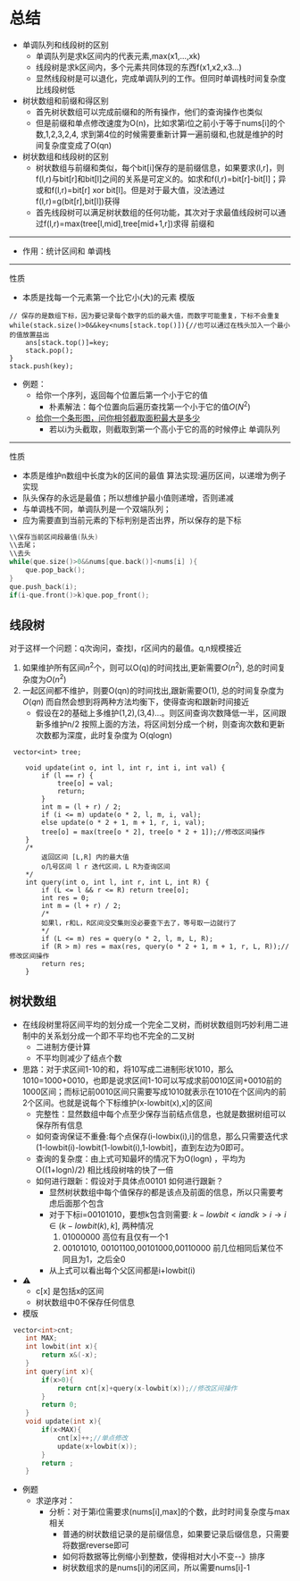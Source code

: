 # 总结
- 单调队列和线段树的区别
    - 单调队列是求k区间内的代表元素,max(x1,...,xk)
    - 线段树是求k区间内，多个元素共同体现的东西f(x1,x2,x3...)
    - 显然线段树是可以退化，完成单调队列的工作。但同时单调栈时间复杂度比线段树低
- 树状数组和前缀和得区别
    - 首先树状数组可以完成前缀和的所有操作，他们的查询操作也类似
    - 但是前缀和单点修改速度为O(n)，比如求第i位之前小于等于nums[i]的个数,1,2,3,2,4, 求到第4位的时候需要重新计算一遍前缀和,也就是维护的时间复杂度变成了O(qn)
- 树状数组和线段树的区别
    - 树状数组与前缀和类似，每个bit[i]保存的是前缀信息，如果要求(l,r]，则f(l,r)与bit[r]和bit[l]之间的关系是可定义的。如求和f(l,r)=bit[r]-bit[l]；异或和f(l,r)=bit[r] xor bit[l]。但是对于最大值，没法通过f(l,r)=g(bit[r],bit[l])获得
    - 首先线段树可以满足树状数组的任何功能，其次对于求最值线段树可以通过f(l,r)=max(tree[l,mid],tree[mid+1,r])求得
前缀和
----
- 作用：统计区间和
单调栈
----
性质
- 本质是找每一个元素第一个比它小(大)的元素
模版
```
// 保存的是数组下标，因为要记录每个数字的后的最大值，而数字可能重复，下标不会重复
while(stack.size()>0&&key<nums[stack.top()]){//也可以通过在栈头加入一个最小的值放置益出
    ans[stack.top()]=key;
    stack.pop();
}
stack.push(key);
```
- 例题：
    - 给你一个序列，返回每个位置后第一个小于它的值
        - 朴素解法：每个位置向后遍历查找第一个小于它的值$O(N^2)$
    - [给你一个条形图，问你相邻截取面积最大是多少](https://leetcode.cn/problems/largest-rectangle-in-histogram/)
        - 若以i为头截取，则截取到第一个高小于它的高的时候停止
单调队列
----
性质
- 本质是维护n数组中长度为k的区间的最值
算法实现:遍历区间，以递增为例子
实现
- 队头保存的永远是最值；所以想维护最小值则递增，否则递减
- 与单调栈不同，单调队列是一个双端队列；
- 应为需要直到当前元素的下标判别是否出界，所以保存的是下标
```c++
\\保存当前区间段最值(队头)
\\去尾；
\\去头
while(que.size()>0&&nums[que.back()]<nums[i] ){
    que.pop_back();
}
que.push_back(i);
if(i-que.front()>k)que.pop_front();
```
线段树
----
对于这样一个问题：q次询问，查找l，r区间内的最值。q,n规模接近
1. 如果维护所有区间$n^2$个，则可以O(q)的时间找出,更新需要$O(n^2)$, 总的时间复杂度为$O(n^2)$
2. 一起区间都不维护，则要O(qn)的时间找出,跟新需要O(1), 总的时间复杂度为$O(qn)$
而自然会想到将两种方法均衡下，使得查询和跟新时间接近
    - 假设在2的基础上多维护(1,2),(3,4)...。则区间查询次数降低一半，区间跟新多维护n/2
按照上面的方法，将区间划分成一个树，则查询次数和更新次数都为深度，此时复杂度为 O(qlogn)
```模版
 vector<int> tree;

    void update(int o, int l, int r, int i, int val) {
        if (l == r) {
            tree[o] = val;
            return;
        }
        int m = (l + r) / 2;
        if (i <= m) update(o * 2, l, m, i, val);
        else update(o * 2 + 1, m + 1, r, i, val);
        tree[o] = max(tree[o * 2], tree[o * 2 + 1]);//修改区间操作
    }
    /*
        返回区间 [L,R] 内的最大值
        o几号区间 l r 迭代区间，L R为查询区间
    */
    int query(int o, int l, int r, int L, int R) { 
        if (L <= l && r <= R) return tree[o];
        int res = 0;
        int m = (l + r) / 2;
        /*
        如果l，r和L，R区间没交集则没必要查下去了，等号取一边就行了
        */
        if (L <= m) res = query(o * 2, l, m, L, R);
        if (R > m) res = max(res, query(o * 2 + 1, m + 1, r, L, R));//修改区间操作
        return res;
    }
```
树状数组
----
- 在线段树里将区间平均的划分成一个完全二叉树，而树状数组则巧妙利用二进制中的关系划分成一个即不平均也不完全的二叉树
    - 二进制方便计算
    - 不平均则减少了结点个数
- 思路：对于求区间1-10的和，将10写成二进制形状1010，那么1010=1000+0010，也即是说求区间1-10可以写成求前0010区间+0010前的1000区间；而标记前0010区间只需要写成1010就表示在1010在个区间内的前2个区间。也就是说每个下标维护(x-lowbit(x),x]的区间
    - 完整性：显然数组中每个点至少保存当前结点信息，也就是数据树组可以保存所有信息
    - 如何查询保证不重叠:每个点保存(i-lowbix(i),i]的信息，那么只需要迭代求(1-lowbit(i)-lowbit(1-lowbit(i),1-lowbit]，直到左边为0即可。
    - 查询的复杂度：由上式可知最坏的情况下为O(logn) ，平均为O((1+logn)/2) 相比线段树啥的快了一倍
    - 如何进行跟新：假设对于具体点00101 如何进行跟新？
        - 显然树状数组中每个值保存的都是该点及前面的信息，所以只需要考虑后面那个包含
        - 对于下标i=00101010，要想k包含则需要: $k-lowbit \lt i and k \gt i \rightarrow i \in (k-lowbit(k),k]$, 两种情况
            1. 01000000 高位有且仅有一个1
            2. 00101010, 00101100,00101000,00110000 前几位相同后某位不同且为1，之后全0
        - 从上式可以看出每个父区间都是i+lowbit(i)
- ⚠️
    - c[x] 是包括x的区间
    - 树状数组中0不保存任何信息
- 模版
```c++
 vector<int>cnt;
    int MAX;
    int lowbit(int x){
        return x&(-x);
    }
    int query(int x){
        if(x>0){
            return cnt[x]+query(x-lowbit(x));//修改区间操作
        }
        return 0;
    }
    void update(int x){
        if(x<MAX){
            cnt[x]++;//单点修改
            update(x+lowbit(x));
        }
        return ;
    }
```
- 例题
    - 求逆序对：    
        - 分析：对于第i位需要求(nums[i],max]的个数，此时时间复杂度与max相关
            - 普通的树状数组记录的是前缀信息，如果要记录后缀信息，只需要将数据reverse即可
            - 如何将数据等比例缩小到整数，使得相对大小不变--》排序
            - 树状数组求的是nums[i]的闭区间，所以需要nums[i]-1
